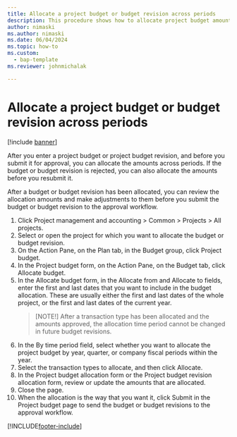 ```yaml
--- 
title: Allocate a project budget or budget revision across periods
description: This procedure shows how to allocate project budget amounts across periods.
author: nimaski
ms.author: nimaski
ms.date: 06/04/2024
ms.topic: how-to 
ms.custom: 
  - bap-template
ms.reviewer: johnmichalak

---
```

# Allocate a project budget or budget revision across periods

[!include [banner](../../includes/banner.md)]

After you enter a project budget or project budget revision, and before you submit it for approval, you can allocate the amounts across 
periods. If the budget or budget revision is rejected, you can also allocate the amounts before you resubmit it. 

After a budget or budget revision has been allocated, you can review the allocation amounts and make adjustments to them before you 
submit the budget or budget revision to the approval workflow. 

1. Click Project management and accounting > Common > Projects > All projects. 
2. Select or open the project for which you want to allocate the budget or budget revision. 
3. On the Action Pane, on the Plan tab, in the Budget group, click Project budget. 
4. In the Project budget form, on the Action Pane, on the Budget tab, click Allocate budget. 
5. In the Allocate budget form, in the Allocate from and Allocate to fields, enter the first and last dates that you want to include 
   in the budget allocation. These are usually either the first and last dates of the whole project, or the first and last dates of the
   current year.  
   > [NOTE!]
   > After a transaction type has been allocated and the amounts approved, the allocation time period cannot be changed in future budget 
   revisions. 
6. In the By time period field, select whether you want to allocate the project budget by year, quarter, or company fiscal periods 
   within the year.
7. Select the transaction types to allocate, and then click Allocate. 
8. In the Project budget allocation form or the Project budget revision allocation form, review or update the amounts that are allocated. 
9. Close the page.
10. When the allocation is the way that you want it, click Submit in the Project budget page to send the budget or budget revisions to 
    the approval workflow.  




[!INCLUDE[footer-include](../../includes/footer-banner.md)]
